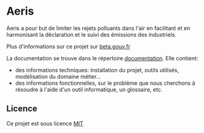 Aeris
==============

Aeris a pour but de limiter les rejets polluants dans l'air en facilitant et en harmonisant la déclaration et le suivi des émissions des industriels.

Plus d'informations sur ce projet sur [beta.gouv.fr](https://beta.gouv.fr/startup/aeris.html)

La documentation se trouve dans le répertoire [documentation](./documentation). Elle contient:

 - des informations techniques: installation du projet, outils utilisés, modélisation du domaine métier...
 - des informations fonctionnelles, sur le problème que nous cherchons à résoudre à l'aide d'un outil informatique, un glossaire, etc.

## Licence

Ce projet est sous licence [MIT](./LICENSE.txt)